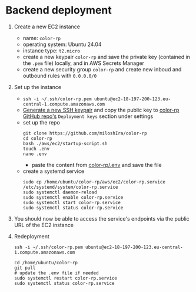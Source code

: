 # Backend deployment

1. Create a new EC2 instance
    - name: `color-rp`
    - operating system: Ubuntu 24.04
    - instance type: `t2.micro`
    - create a new keypair `color-rp` and save the private key (contained in the `.pem` file) locally, and in AWS Secrets Manager
    - create a new security group `color-rp` and create new inboud and outbound rules with `0.0.0.0/0`

2. Set up the instance
    -  `ssh -i ~/.ssh/color-rp.pem ubuntu@ec2-18-197-200-123.eu-central-1.compute.amazonaws.com`
    - [Generate a new SSH keypair][2] and copy the public key to [color-rp GitHub repo's][3] `Deployment keys` section under settings
    - set up the repo
        ```
        git clone https://github.com/miloshIra/color-rp
        cd color-rp
        bash ./aws/ec2/startup-script.sh
        touch .env
        nano .env
        ```
        - paste the content from [color-rp/.env][4] and save the file
    - create a systemd service
        ```
        sudo cp /home/ubuntu/color-rp/aws/ec2/color-rp.service /etc/systemd/system/color-rp.service
        sudo systemctl daemon-reload
        sudo systemctl enable color-rp.service
        sudo systemctl start color-rp.service
        sudo systemctl status color-rp.service
        ```

3. You should now be able to access the service's endpoints via the public URL of the EC2 instance

4. Redeployment

    ```
    ssh -i ~/.ssh/color-rp.pem ubuntu@ec2-18-197-200-123.eu-central-1.compute.amazonaws.com

    cd /home/ubuntu/color-rp
    git pull
    # update the .env file if needed
    sudo systemctl restart color-rp.service
    sudo systemctl status color-rp.service
    ```

[1]: https://eu-central-1.console.aws.amazon.com/secretsmanager/secret?name=color-rp%2Fcolor-rp-ec2-private-key&region=eu-central-1
[2]: https://docs.github.com/en/authentication/connecting-to-github-with-ssh/generating-a-new-ssh-key-and-adding-it-to-the-ssh-agent
[3]: https://github.com/miloshIra/color-rp
[4]: https://eu-central-1.console.aws.amazon.com/secretsmanager/secret?name=color-rp%2F.env&region=eu-central-1
